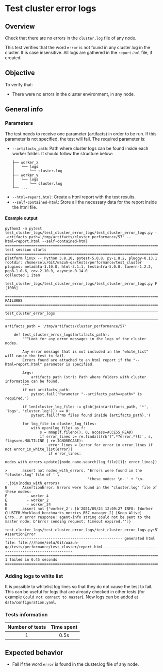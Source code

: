 # Test cluster error logs

## Overview 

Check that there are no errors in the `cluster.log` file of any node.

This test verifies that the word `error` is not found in any cluster.log in the cluster. It is case insensitive. All logs are gathered in the `report.hml` file, if created.

## Objective

To verify that:
- There were no errors in the cluster environment, in any node.

## General info
### Parameters
The test needs to receive one parameter (artifacts) in order to be run. If this parameter is not specified, the test will fail. The required parameter is:
- `--artifacts_path`: Path where cluster logs can be found inside each worker folder. It should follow the structure below:
    ```.
    ├── worker_x
    │   └── logs
    │       └── cluster.log
    ├── worker_y
    │   └── logs
    │       └── cluster.log
    └── ...
    ```
- `--html=report.html`: Create a html report with the test results. 
- `--self-contained-html`: Store all the necessary data for the report inside the html file.

#### Example output
```shell
python3 -m pytest test_cluster_logs/test_cluster_error_logs/test_cluster_error_logs.py --artifacts_path='/tmp/artifacts/cluster_performance/57' --html=report.html --self-contained-html
============================================================================================ test session starts ============================================================================================
platform linux -- Python 3.8.10, pytest-5.0.0, py-1.8.2, pluggy-0.13.1
rootdir: /home/selu/Git/wazuh-qa/tests/performance/test_cluster
plugins: metadata-1.10.0, html-3.1.1, testinfra-5.0.0, tavern-1.2.2, pep8-1.0.6, cov-2.10.0, asyncio-0.14.0
collected 1 item                                                                                                                                                                                            

test_cluster_logs/test_cluster_error_logs/test_cluster_error_logs.py F                                                                                                                                [100%]

================================================================================================= FAILURES ==================================================================================================
__________________________________________________________________________________________ test_cluster_error_logs __________________________________________________________________________________________

artifacts_path = '/tmp/artifacts/cluster_performance/57'

    def test_cluster_error_logs(artifacts_path):
        """Look for any error messages in the logs of the cluster nodes.
    
        Any error message that is not included in the "white_list" will cause the test to fail.
        Errors found are attached to an html report if the "--html=report.html" parameter is specified.
    
        Args:
            artifacts_path (str): Path where folders with cluster information can be found.
        """
        if not artifacts_path:
            pytest.fail('Parameter "--artifacts_path=<path>" is required.')
    
        if len(cluster_log_files := glob(join(artifacts_path, '*', 'logs', 'cluster.log'))) == 0:
            pytest.fail(f'No files found inside {artifacts_path}.')
    
        for log_file in cluster_log_files:
            with open(log_file) as f:
                s = mmap(f.fileno(), 0, access=ACCESS_READ)
                if error_lines := re.findall(rb'(^.*?error.*?$)', s, flags=re.MULTILINE | re.IGNORECASE):
                    error_lines = [error for error in error_lines if not error_in_white_list(error)]
                    if error_lines:
                        nodes_with_errors.update({node_name.search(log_file)[1]: error_lines})
    
>       assert not nodes_with_errors, 'Errors were found in the "cluster.log" file of ' \
                                      'these nodes: \n- ' + '\n- '.join(nodes_with_errors)
E       AssertionError: Errors were found in the "cluster.log" file of these nodes: 
E         - worker_4
E         - worker_2
E         - worker_24
E       assert not {'worker_2': [b'2021/09/24 12:09:27 INFO: [Worker CLUSTER-Workload_benchmarks_metrics_B57_manager_2] [Keep Alive] Erro...n error response: agent-info string could not be sent to the master node: b'Error sending request: timeout expired.'"]}

test_cluster_logs/test_cluster_error_logs/test_cluster_error_logs.py:51: AssertionError
------------------------------------------------------ generated html file: file:///home/selu/Git/wazuh-qa/tests/performance/test_cluster/report.html -------------------------------------------------------
========================================================================================= 1 failed in 0.45 seconds ==========================================================================================
```

### Adding logs to white list
It is possible to whitelist log lines so that they do not cause the test to fail. This can be useful for logs that are already checked in other tests (for example `Could not connect to master`). New logs can be added at `data/configuration.yaml`.

### Tests information

| Number of tests | Time spent |
|:--:|:--:|
| 1 | 0.5s |

## Expected behavior

- Fail if the word `error` is found in the cluster.log file of any node. 
